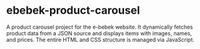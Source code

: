 # ebebek-product-carousel
A product carousel project for the e-bebek website.  It dynamically fetches product data from a JSON source and displays items with images,  names, and prices. The entire HTML and CSS structure is managed via JavaScript.
